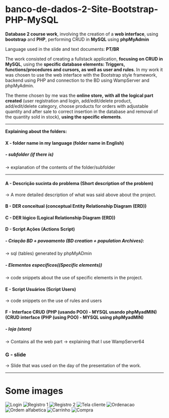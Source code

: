# banco-de-dados-2-Site-Bootstrap-PHP-MySQL
**Database 2 course work**, involving the creation of a **web interface**, using **bootstrap** and **PHP**, performing CRUD in **MySQL** using **phpMyAdmin**

Language used in the slide and text documents: **PT/BR**

The work consisted of creating a fullstack application, **focusing on CRUD in MySQL**, using the **specific database elements: Triggers, functions/procedures and cursors, as well as user and rules**. In my work it was chosen to use the web interface with the Bootstrap style framework, backend using PHP and connection to the BD using WampServer and phpMyAdmin.

The theme chosen by me was the **online store,** **with all the logical part created** (user registration and login, add/edit/delete product, add/edit/delete category, choose products for orders with adjustable quantity and after sale to correct insertion in the database and removal of the quantity sold in stock), **using the specific elements**.


------------



**Explaining about the folders:**
#### X - folder name in my language (folder name in English)
##### - subfolder (if there is)
-> explanation of the contents of the folder/subfolder


------------



#### **A - Descrição sucinta do problema (Short description of the problem)**
-> A more detailed description of what was said above about the project.

#### **B - DER conceitual (conceptual Entity Relationship Diagram (ERD))**

#### **C - DER lógico (Logical Relationship Diagram (ERD))**


#### **D - Script Ações (Actions Script)**
##### - Criação BD + povoamento (BD creation + population Archives):
   -> sql (tables) generated by phpMyADmin
##### - Elementos específicos((Specific elements))
-> code snippets about the use of specific elements in the project.


#### E - Script Usuários (Script Users)
-> code snippets on the use of rules and users



#### **F - Interface CRUD (PHP (usando POO) - MYSQL usando phpMyadMIN) (CRUD interface (PHP (using POO) - MYSQL using phpMyadMIN)**
##### - loja (store)
-> Contains all the web part
-> explaining that I use WampServer64




### **G - slide**
-> Slide that was used on the day of the presentation of the work. 

---

# Some images

![Login](img/1_login.png)
![Registro 1](img/2_registro1.png)
![Registro 2](img/3_registro2.png)
![Tela cliente](img/4_tela_cliente.png)
![Ordenacao](img/5_ordenacao.png)
![Ordem alfabetica](img/6_alfabetica.png)
![Carrinho](img/7_carrinho.png)
![Compra](img/8_Compra.png)
